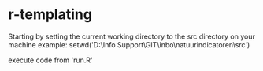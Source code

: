 # r-templating

Starting by setting the current working directory to the src directory on your machine
example: setwd('D:\\Info Support\\GIT\\inbo\\natuurindicatoren\\src')

execute code from 'run.R'